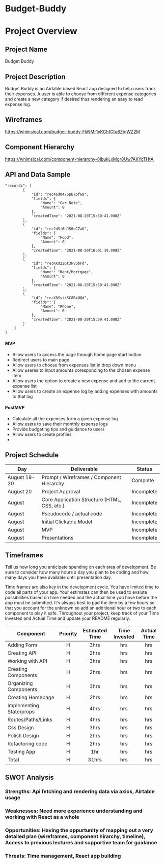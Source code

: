 # Budget-Buddy

# Project Overview

## Project Name
Budget Buddy

## Project Description

Budget Buddy is an Airtable based React app designed to help users track their expenses. 
A user is able to choose from different expense categories and create a new category if desired thus rendering an easy to read expense log.  

## Wireframes

https://whimsical.com/budget-buddy-FkNMr1xKGhfCfu6ZiqWZ2M

## Component Hierarchy

https://whimsical.com/component-hierarchy-8ibukLxMgr8Uw7AKYcTHtA

## API and Data Sample


```
"records": [
        {
            "id": "rec46d047SpB7pfG8",
            "fields": {
                "Name": "Car Note",
                "Amount": 0
            },
            "createdTime": "2021-08-20T15:59:41.000Z"
        },
        {
            "id": "recJdSf6hJS6eCZaU",
            "fields": {
                "Name": "Food",
                "Amount": 0
            },
            "createdTime": "2021-08-20T16:01:19.000Z"
        },
        {
            "id": "recKKU22Gt3Hv6bFd",
            "fields": {
                "Name": "Rent/Mortgage",
                "Amount": 0
            },
            "createdTime": "2021-08-20T15:59:41.000Z"
        },
        {
            "id": "recX8YstkSC8RxUQd",
            "fields": {
                "Name": "Phone",
                "Amount": 0
            },
            "createdTime": "2021-08-20T15:59:41.000Z"
        }
    ]
}
```


#### MVP 


- Allow users to access the page through home page start button
-  Redirect users to main page 
-  Allow users to choose from expenses list in drop down menu
-  Allow useres to input amounts coresponding to the chosen expense item
-  Allow users the option to create a new expense and add to the current expense list
-  Allow users to create an expense log by adding expenses with amounts to that log

#### PostMVP  

- Calculate all the expenses form a given expense log
- Allow users to save their monthly expense logs
- Provide budgeting tips and guidance to users 
- Allow users to create profiles
- 

## Project Schedule


|  Day | Deliverable | Status
|---|---| ---|
|August 19-20| Prompt / Wireframes / Component Hierarchy | Complete
|August 20| Project Approval | Incomplete
|August | Core Application Structure (HTML, CSS, etc.) | Incomplete
|August | Pseudocode / actual code | Incomplete
|August | Initial Clickable Model  | Incomplete
|August | MVP | Incomplete
|August | Presentations | Incomplete

## Timeframes

Tell us how long you anticipate spending on each area of development. Be sure to consider how many hours a day you plan to be coding and how many days you have available until presentation day.

Time frames are also key in the development cycle.  You have limited time to code all parts of your app.  Your estimates can then be used to evalute possibilities based on time needed and the actual time you have before the app must be submitted. It's always best to pad the time by a few hours so that you account for the unknown so add an additional hour or two to each component to play it safe. Throughout your project, keep track of your Time Invested and Actual Time and update your README regularly.


| Component | Priority | Estimated Time | Time Invested | Actual Time |
| --- | :---: |  :---: | :---: | :---: |
| Adding Form | H | 3hrs| hrs | hrs |
| Creating API| H | 2hrs| hrs | hrs |
| Working with API | H | 3hrs| hrs | hrs |
|Creating Components| H | 2hrs| hrs | hrs |
|Organizing Components| H | 3hrs| hrs | hrs |
|Creating Homepage| H | 2hrs| hrs | hrs |
|Implementing State/props| H | 4hrs| hrs | hrs |
|Routes/Paths/Links| H | 4hrs| hrs | hrs |
|Css Design| H | 3hrs| hrs | hrs |
|Polish Design| H | 2hrs| hrs | hrs |
|Refactoring code| H | 2hrs| hrs | hrs |
|Testing App| H | 1hr| hrs | hrs |
| Total | H | 31hrs| hrs | hrs |

## SWOT Analysis

### Strengths: Api fetching and rendering data via axios, Airtable usage

### Weaknesses: Need more experience understanding and working with React as a whole

### Opportunities: Having the oppurtunity of  mapping out a very detailed plan (wireframes, component hirarchy, timeline), Access to previous lectures and supportive team for guidance

### Threats:  Time management, React app building
